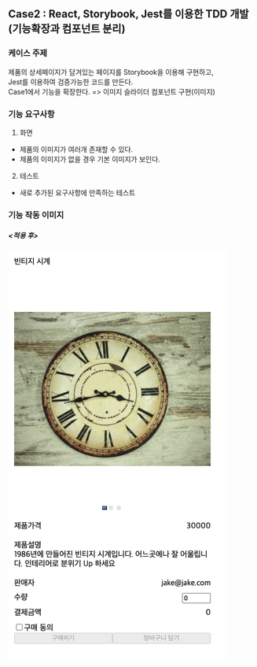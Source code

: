 ## Case2 : React, Storybook, Jest를 이용한 TDD 개발(기능확장과 컴포넌트 분리)

### 케이스 주제

제품의 상세페이지가 담겨있는 페이지를 Storybook을 이용해 구현하고,  
Jest를 이용하여 검증가능한 코드를 만든다.  
Case1에서 기능을 확장한다. => 이미지 슬라이더 컴포넌트 구현(이미지)

### 기능 요구사항

1. 화면

- 제품의 이미지가 여러개 존재할 수 있다.
- 제품의 이미지가 없을 경우 기본 이미지가 보인다.

2. 테스트

- 새로 추가된 요구사항에 만족하는 테스트

### 기능 작동 이미지

##### <적용 후>

![screenshot](./src/img/screenshot.png)
